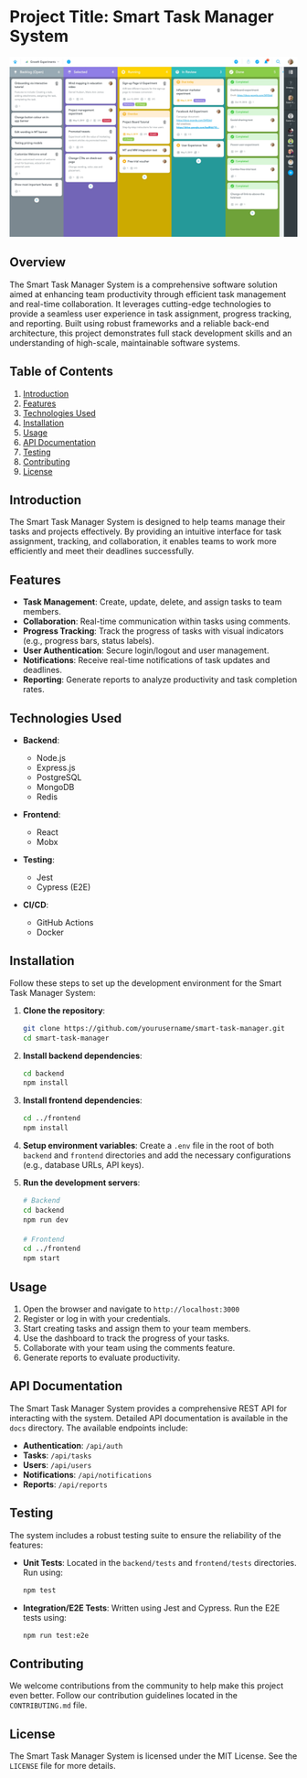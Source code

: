 # Project Title: Smart Task Manager System
![image](image.jpg)


## Overview

The Smart Task Manager System is a comprehensive software solution aimed at enhancing team productivity through efficient task management and real-time collaboration. It leverages cutting-edge technologies to provide a seamless user experience in task assignment, progress tracking, and reporting. Built using robust frameworks and a reliable back-end architecture, this project demonstrates full stack development skills and an understanding of high-scale, maintainable software systems.

## Table of Contents

1. [Introduction](#introduction)
2. [Features](#features)
3. [Technologies Used](#technologies-used)
4. [Installation](#installation)
5. [Usage](#usage)
6. [API Documentation](#api-documentation)
7. [Testing](#testing)
8. [Contributing](#contributing)
9. [License](#license)

## Introduction

The Smart Task Manager System is designed to help teams manage their tasks and projects effectively. By providing an intuitive interface for task assignment, tracking, and collaboration, it enables teams to work more efficiently and meet their deadlines successfully.

## Features

- **Task Management**: Create, update, delete, and assign tasks to team members.
- **Collaboration**: Real-time communication within tasks using comments.
- **Progress Tracking**: Track the progress of tasks with visual indicators (e.g., progress bars, status labels).
- **User Authentication**: Secure login/logout and user management.
- **Notifications**: Receive real-time notifications of task updates and deadlines.
- **Reporting**: Generate reports to analyze productivity and task completion rates.

## Technologies Used

- **Backend**:
  - Node.js
  - Express.js
  - PostgreSQL
  - MongoDB
  - Redis

- **Frontend**:
  - React
  - Mobx

- **Testing**:
  - Jest
  - Cypress (E2E)

- **CI/CD**:
  - GitHub Actions
  - Docker

## Installation

Follow these steps to set up the development environment for the Smart Task Manager System:

1. **Clone the repository**:
    ```bash
    git clone https://github.com/yourusername/smart-task-manager.git
    cd smart-task-manager
    ```

2. **Install backend dependencies**:
    ```bash
    cd backend
    npm install
    ```

3. **Install frontend dependencies**:
    ```bash
    cd ../frontend
    npm install
    ```

4. **Setup environment variables**: Create a `.env` file in the root of both `backend` and `frontend` directories and add the necessary configurations (e.g., database URLs, API keys).

5. **Run the development servers**:
    ```bash
    # Backend
    cd backend
    npm run dev
    
    # Frontend
    cd ../frontend
    npm start
    ```

## Usage

1. Open the browser and navigate to `http://localhost:3000`
2. Register or log in with your credentials.
3. Start creating tasks and assign them to your team members.
4. Use the dashboard to track the progress of your tasks.
5. Collaborate with your team using the comments feature.
6. Generate reports to evaluate productivity.

## API Documentation

The Smart Task Manager System provides a comprehensive REST API for interacting with the system. Detailed API documentation is available in the `docs` directory. The available endpoints include:

- **Authentication**: `/api/auth`
- **Tasks**: `/api/tasks`
- **Users**: `/api/users`
- **Notifications**: `/api/notifications`
- **Reports**: `/api/reports`

## Testing

The system includes a robust testing suite to ensure the reliability of the features:

- **Unit Tests**: Located in the `backend/tests` and `frontend/tests` directories. Run using:
  ```bash
  npm test
  ```

- **Integration/E2E Tests**: Written using Jest and Cypress. Run the E2E tests using:
  ```bash
  npm run test:e2e
  ```

## Contributing

We welcome contributions from the community to help make this project even better. Follow our contribution guidelines located in the `CONTRIBUTING.md` file.

## License

The Smart Task Manager System is licensed under the MIT License. See the `LICENSE` file for more details.
